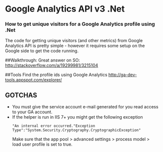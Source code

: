 ﻿Google Analytics API v3 .Net
============================

### How to get unique visitors for a Google Analytics profile using .Net

The code for getting unique visitors (and other metrics) from Google Analytics API is pretty simple - however it requires some setup on the Google side to get the code running.

##Walkthrough:
Great answer on SO:
http://stackoverflow.com/a/19299981/3215104

##Tools
Find the profile ids using Google Analytics 
http://ga-dev-tools.appspot.com/explorer/

## GOTCHAS
* You must give the service account e-mail generated for you read access to your GA account.
* If the helper is run in IIS 7+ you might get the following exception 
  ```
  "An internal error occurred."Exception Type":"System.Security.Cryptography.CryptographicException"
  ```
  Make sure that the app pool > advanced settings > process model > load user profile is set to true.
